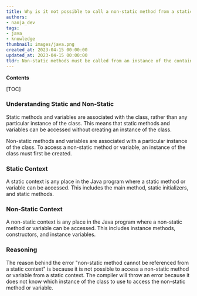 ```yaml
---
title: Why is it not possible to call a non-static method from a static context?
authors:
- nanja_dev
tags:
- java
- knowledge
thumbnail: images/java.png
created_at: 2023-04-15 00:00:00
updated_at: 2023-04-15 00:00:00
tldr: Non-static methods must be called from an instance of the containing class, whereas static methods can be called directly from the containing class.
---
```


**Contents**

[TOC]

### Understanding Static and Non-Static
Static methods and variables are associated with the class, rather than any particular instance of the class. This means that static methods and variables can be accessed without creating an instance of the class.

Non-static methods and variables are associated with a particular instance of the class. To access a non-static method or variable, an instance of the class must first be created.

### Static Context
A static context is any place in the Java program where a static method or variable can be accessed. This includes the main method, static initializers, and static methods.

### Non-Static Context
A non-static context is any place in the Java program where a non-static method or variable can be accessed. This includes instance methods, constructors, and instance variables.

### Reasoning
The reason behind the error "non-static method cannot be referenced from a static context" is because it is not possible to access a non-static method or variable from a static context. The compiler will throw an error because it does not know which instance of the class to use to access the non-static method or variable.
